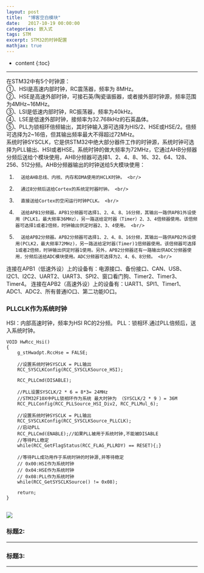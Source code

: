 ```yaml
---
layout: post
title:  "博客空白模块"
date:   2017-10-19 00:00:00
categories: 嵌入式
tags: STM
excerpt: STM32的时钟配置
mathjax: true
---
```

* content
{:toc}
---

在STM32中有5个时钟源： <br/>
①、HSI是高速内部时钟，RC震荡器，频率为 8MHz。 <br/>
②、HSE是高速外部时钟，可接石英/陶瓷谐振器，或者接外部时钟源，频率范围为4MHz~16MHz。 <br/>
③、LSI是低速内部时钟，RC振荡器，频率为40kHz。 <br/>
④、LSE是低速外部时钟，接频率为32.768kHz的石英晶体。 <br/>
⑤、PLL为锁相环倍频输出，其时钟输入源可选择为HIS/2、HSE或HSE/2。倍频可选择为2~16倍，但其输出频率最大不得超过72MHz。 <br/>
系统时钟SYSCLK，它是供STM32中绝大部分器件工作的时钟源，系统时钟可选择为PLL输出、HSI或者HSE。系统时钟的做大频率为72MHz，它通过AHB分频器分频后送给个模块使用，AHB分频器可选择1、2、4、8、16、32、64、128、256、512分频。AHB分频器输出的时钟送给5大模块使用： <br/>
1.       送给AHB总线、内核、内存和DMA使用的HCLK时钟。 <br/>
2.       通过8分频后送给Cortex的系统定时器时钟。 <br/>
3.       直接送给Cortex的空闲运行时钟PCLK。 <br/>
4.       送给APB1分频器。APB1分频器可选择1、2、4、8、16分频，其输出一路供APB1外设使用（PCLK1，最大频率36MHz），另一路送给定时器（Timer）2、3、4倍频器使用。该倍频器可选择1或者2倍频，时钟输出供定时器2、3、4使用。 <br/>
5.       送给APB2分频器。APB2分频器可选择1、2、4、8、16分频，其输出一路供APB2外设使用(PCLK2，最大频率72MHz)，另一路送给定时器(Timer)1倍频器使用。该倍频器可选择1或者2倍频，时钟输出供定时器1使用。另外，APB2分频器还有一路输出供ADC分频器使用，分频后送给ADC模块使用。ADC分频器可选择为2、4、6、8分频。 <br/>
连接在APB1（低速外设）上的设备有：电源接口、备份接口、CAN、USB、I2C1、I2C2、UART2、UART3、SPI2、窗口看门狗、Timer2、Timer3、Timer4。
连接在APB2（高速外设）上的设备有：UART1、SPI1、Timer1、ADC1、ADC2、所有普通IO口、第二功能IO口。 <br/>

### PLLCLK作为系统时钟

HSI：内部高速时钟，频率为HSI RC的2分频。
PLL：锁相环.通过PLL倍频后，送入系统时钟。
```
VOID HwRcc_Hsi()
{
    g_stHwadpt.RccHse = FALSE;

    //设置系统时钟SYSCLK = PLL输出
    RCC_SYSCLKConfig(RCC_SYSCLKSource_HSI);

    RCC_PLLCmd(DISABLE);

    //PLL设置SYSCLK/2 * 6 = 8*3= 24MHz
    //STM32F10X中PLL锁相环作为系统 最大时钟为 （SYSCLK/2 * 9 ）= 36M
    RCC_PLLConfig(RCC_PLLSource_HSI_Div2, RCC_PLLMul_6);

    //设置系统时钟SYSCLK = PLL输出
    RCC_SYSCLKConfig(RCC_SYSCLKSource_PLLCLK);
    //启动PLL
    RCC_PLLCmd(ENABLE);//如果PLL被用于系统时钟,不能被DISABLE
    //等待PLL稳定
    while(RCC_GetFlagStatus(RCC_FLAG_PLLRDY) == RESET){;}

    //等待PLL成功用作于系统时钟的时钟源,并等待稳定
    // 0x00:HSI作为系统时钟
    // 0x04:HSE作为系统时钟
    // 0x08:PLL作为系统时钟
    while(RCC_GetSYSCLKSource() != 0x08);

    return;
}
```

![](http://owlypioka.bkt.clouddn.com/TIM%E6%88%AA%E5%9B%BE20171019145631.png)
---

### 标题2:




---

### 标题3:


---
